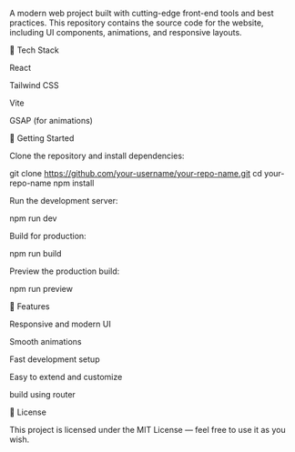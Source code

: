 A modern web project built with cutting-edge front-end tools and best practices. This repository contains the source code for the website, including UI components, animations, and responsive layouts.

🚀 Tech Stack

React

Tailwind CSS

Vite

GSAP (for animations)

🧰 Getting Started

Clone the repository and install dependencies:

git clone https://github.com/your-username/your-repo-name.git
cd your-repo-name
npm install


Run the development server:

npm run dev


Build for production:

npm run build


Preview the production build:

npm run preview

📝 Features

Responsive and modern UI

Smooth animations

Fast development setup

Easy to extend and customize

build using router


📄 License

This project is licensed under the MIT License — feel free to use it as you wish.